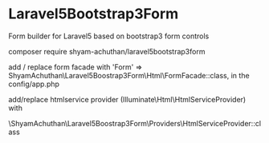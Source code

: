 # Laravel5Bootstrap3Form
Form builder for Laravel5 based on bootstrap3 form controls

composer require shyam-achuthan/laravel5bootstrap3form

add / replace form facade with 
'Form'      => ShyamAchuthan\Laravel5Boostrap3Form\Html\FormFacade::class,
in the config/app.php

add/replace htmlservice provider (Illuminate\Html\HtmlServiceProvider) with 

\ShyamAchuthan\Laravel5Boostrap3Form\Providers\HtmlServiceProvider::class

